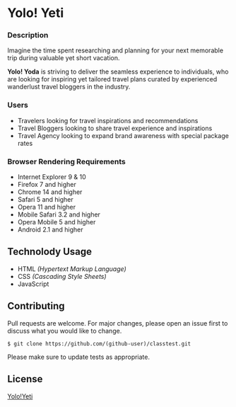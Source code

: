 # Yolo! Yeti

### Description
Imagine the time spent researching and planning for your next memorable trip during valuable yet short vacation.

**Yolo! Yoda** is striving to deliver the seamless experience to individuals, who are looking for inspiring yet tailored travel plans curated by experienced wanderlust travel bloggers in the industry.

### Users
* Travelers looking for travel inspirations and recommendations
* Travel Bloggers looking to share travel experience and inspirations
* Travel Agency looking to expand brand awareness with special package rates

### Browser Rendering Requirements
* Internet Explorer 9 & 10
* Firefox 7 and higher
* Chrome 14 and higher
* Safari 5 and higher
* Opera 11 and higher
* Mobile Safari 3.2 and higher
* Opera Mobile 5 and higher
* Android 2.1 and higher

## Technolody Usage

* HTML *(Hypertext Markup Language)*
* CSS *(Cascading Style Sheets)*
* JavaScript

## Contributing
Pull requests are welcome. For major changes, please open an issue first to discuss what you would like to change.

`$ git clone https://github.com/(github-user)/classtest.git`

Please make sure to update tests as appropriate.

## License
[Yolo!Yeti](http://YoloYeti.surge.sh)